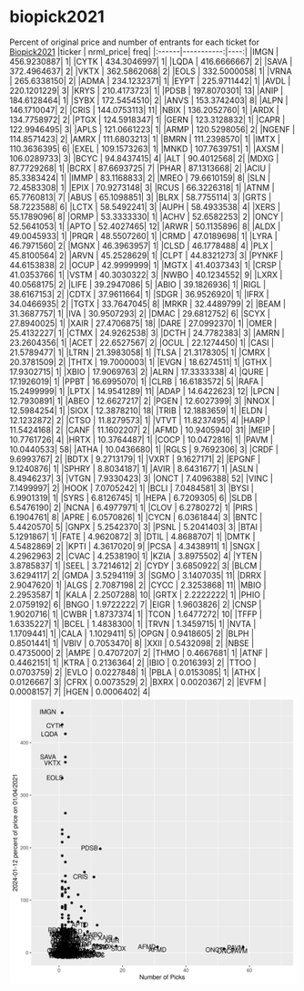 # biopick2021
Percent of original price and number of entrants for each ticket for [Biopick2021](https://twitter.com/hashtag/Biopick2021)
|ticker |  nrml_price| freq|
|:------|-----------:|----:|
|IMGN   | 456.9230887|    1|
|CYTK   | 434.3046997|    1|
|LQDA   | 416.6666667|    2|
|SAVA   | 372.4964637|    2|
|VKTX   | 362.5862068|    2|
|EOLS   | 332.5000058|    1|
|VRNA   | 265.6338150|    2|
|ADMA   | 234.1232371|    1|
|EYPT   | 225.9711442|    1|
|AVDL   | 220.1201229|    3|
|KRYS   | 210.4173723|    1|
|PDSB   | 197.8070301|   13|
|ANIP   | 184.6128464|    1|
|SYBX   | 172.5454510|    2|
|ANVS   | 153.3742403|    8|
|ALPN   | 146.1710047|    2|
|CRIS   | 144.0753113|   11|
|NBIX   | 136.2052760|    1|
|ARDX   | 134.7758972|    2|
|PTGX   | 124.5918347|    1|
|GERN   | 123.3128832|    1|
|CAPR   | 122.9946495|    3|
|APLS   | 121.0661223|    1|
|ARMP   | 120.5298056|    2|
|NGENF  | 114.8571423|    2|
|AMRX   | 111.6803213|    1|
|BMRN   | 111.2398570|    1|
|IMTX   | 110.3636395|    6|
|EXEL   | 109.1573263|    1|
|MNKD   | 107.7639751|    1|
|AXSM   | 106.0289733|    3|
|BCYC   |  94.8437415|    4|
|ALT    |  90.4012568|    2|
|MDXG   |  87.7729268|    1|
|BCRX   |  87.6693725|    7|
|PHAR   |  87.1313668|    2|
|ACIU   |  85.3383424|    1|
|IMMP   |  83.1168833|    2|
|MREO   |  79.6610159|    8|
|SLN    |  72.4583308|    1|
|EPIX   |  70.9273148|    3|
|RCUS   |  66.3226318|    1|
|ATNM   |  65.7760813|    7|
|ABUS   |  65.1098851|    3|
|BLRX   |  58.7755114|    3|
|GRTS   |  58.7223588|    6|
|LCTX   |  58.5492241|    3|
|AUPH   |  58.4933538|    4|
|XERS   |  55.1789096|    8|
|ORMP   |  53.3333330|    1|
|ACHV   |  52.6582253|    2|
|ONCY   |  52.5641053|    1|
|APTO   |  52.4027465|   12|
|ARWR   |  50.1135896|    8|
|ALDX   |  49.0045933|    1|
|PRQR   |  48.5507260|    1|
|CRMD   |  47.0189698|    1|
|LYRA   |  46.7971560|    2|
|MGNX   |  46.3963957|    1|
|CLSD   |  46.1778488|    4|
|PLX    |  45.8100564|    2|
|ARVN   |  45.2528629|    1|
|CLPT   |  44.8321273|    3|
|PYNKF  |  44.6153838|    2|
|OCUP   |  42.9999999|    1|
|MGTX   |  41.4037343|    1|
|CRSP   |  41.0353766|    1|
|VSTM   |  40.3030322|    3|
|NWBO   |  40.1234552|    9|
|LXRX   |  40.0568175|    2|
|LIFE   |  39.2947086|    5|
|ABIO   |  39.1826936|    1|
|RIGL   |  38.6167153|    2|
|CDTX   |  37.9611664|    1|
|SDGR   |  36.9526920|    1|
|IFRX   |  34.0466935|    2|
|TGTX   |  33.7647045|    8|
|MRKR   |  32.4489799|    2|
|BEAM   |  31.3687757|    1|
|IVA    |  30.9507293|    2|
|DMAC   |  29.6812752|    6|
|SCYX   |  27.8940025|    1|
|XAIR   |  27.4706875|   18|
|DARE   |  27.0992370|    1|
|OMER   |  25.4132227|    1|
|CTMX   |  24.9262538|    3|
|DCTH   |  24.7782383|    3|
|AMRN   |  23.2604356|    1|
|ACET   |  22.6527567|    2|
|OCUL   |  22.1274450|    1|
|CASI   |  21.5789477|    1|
|LTRN   |  21.3983058|    1|
|TLSA   |  21.3178305|    1|
|CMRX   |  20.3781509|    2|
|THTX   |  19.7000003|    1|
|EVGN   |  18.6274511|    1|
|GTHX   |  17.9302715|    1|
|XBIO   |  17.9069763|    2|
|ALRN   |  17.3333338|    4|
|QURE   |  17.1926019|    1|
|PPBT   |  16.6995070|    1|
|CLRB   |  16.6183572|    5|
|RAFA   |  15.2499999|    1|
|LPTX   |  14.9541289|   11|
|ADAP   |  14.6422623|   12|
|LPCN   |  12.7930891|    1|
|ABEO   |  12.6627217|    2|
|PGEN   |  12.6027399|    3|
|NNOX   |  12.5984254|    1|
|SIOX   |  12.3878210|   18|
|TRIB   |  12.1883659|    1|
|ELDN   |  12.1232872|    2|
|CTSO   |  11.8279573|    1|
|VTVT   |  11.8237495|    4|
|HARP   |  11.5424168|    2|
|CANF   |  11.1602207|    2|
|AFMD   |  10.9405940|   31|
|MEIP   |  10.7761726|    4|
|HRTX   |  10.3764487|    1|
|COCP   |  10.0472816|    1|
|PAVM   |  10.0440533|   58|
|ATHA   |  10.0436680|    1|
|RGLS   |   9.7692306|    3|
|CRDF   |   9.6993767|    2|
|BDTX   |   9.2713179|    1|
|VXRT   |   9.1627171|    2|
|EPGNF  |   9.1240876|    1|
|SPHRY  |   8.8034187|    1|
|AVIR   |   8.6431677|    1|
|ASLN   |   8.4946237|    3|
|VTGN   |   7.9330423|    3|
|ONCT   |   7.4096388|   52|
|VINC   |   7.1499997|    2|
|HOOK   |   7.0705242|    1|
|BCLI   |   7.0484581|    3|
|BYSI   |   6.9901319|    1|
|SYRS   |   6.8126745|    1|
|HEPA   |   6.7209305|    6|
|SLDB   |   6.5476190|    2|
|NCNA   |   6.4977971|    1|
|CLOV   |   6.2780272|    1|
|PIRS   |   6.1904761|    8|
|APRE   |   6.0570826|    1|
|CYCN   |   6.0361844|    3|
|BNTC   |   5.4420570|    5|
|GNPX   |   5.2542370|    3|
|PSNL   |   5.2041403|    3|
|BTAI   |   5.1291867|    1|
|FATE   |   4.9620872|    3|
|DTIL   |   4.8688707|    1|
|DMTK   |   4.5482869|    2|
|KPTI   |   4.3617020|    9|
|PCSA   |   4.3438911|    1|
|SNGX   |   4.2962963|    2|
|CVAC   |   4.2538190|    1|
|KZIA   |   3.8975502|    4|
|YTEN   |   3.8785837|    1|
|SEEL   |   3.7214612|    2|
|CYDY   |   3.6850922|    3|
|BLCM   |   3.6294117|    2|
|GMDA   |   3.5294119|    3|
|SGMO   |   3.1407035|   11|
|DRRX   |   2.9047620|    1|
|ALGS   |   2.7087198|    2|
|CYCC   |   2.3253868|   11|
|MBIO   |   2.2953587|    1|
|KALA   |   2.2507288|   10|
|GRTX   |   2.2222222|    1|
|PHIO   |   2.0759192|    6|
|BNGO   |   1.9722222|    7|
|EIGR   |   1.9603826|    2|
|CNSP   |   1.9020716|    1|
|CWBR   |   1.8737374|    1|
|TCON   |   1.6477272|   10|
|TFFP   |   1.6335227|    1|
|BCEL   |   1.4838300|    1|
|TRVN   |   1.3459715|    1|
|NVTA   |   1.1709441|    1|
|CALA   |   1.1029411|    5|
|OPGN   |   0.9418605|    2|
|BLPH   |   0.8501441|    1|
|VBIV   |   0.7053470|    8|
|XXII   |   0.5432098|    2|
|NBSE   |   0.4735000|    2|
|AMPE   |   0.4707207|    2|
|THMO   |   0.4667681|    1|
|ATNF   |   0.4462151|    1|
|KTRA   |   0.2136364|    2|
|IBIO   |   0.2016393|    2|
|TTOO   |   0.0703759|    2|
|EVLO   |   0.0227848|    1|
|PBLA   |   0.0153085|    1|
|ATHX   |   0.0126667|    3|
|CFRX   |   0.0073529|    2|
|BXRX   |   0.0020367|    2|
|EVFM   |   0.0008157|    7|
|HGEN   |   0.0006402|    4|
![retvspicks](biopicks.png?raw=true)
